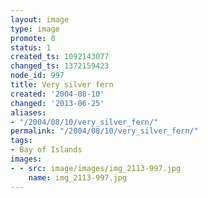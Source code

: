 ```yaml
---
layout: image
type: image
promote: 0
status: 1
created_ts: 1092143077
changed_ts: 1372159423
node_id: 997
title: Very silver fern
created: '2004-08-10'
changed: '2013-06-25'
aliases:
- "/2004/08/10/very_silver_fern/"
permalink: "/2004/08/10/very_silver_fern/"
tags:
- Bay of Islands
images:
- - src: image/images/img_2113-997.jpg
    name: img_2113-997.jpg
---
```


